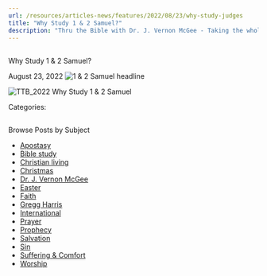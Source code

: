 ```yaml
---
url: /resources/articles-news/features/2022/08/23/why-study-judges
title: "Why Study 1 & 2 Samuel?"
description: "Thru the Bible with Dr. J. Vernon McGee - Taking the whole Word to the whole world"
---
```







## 
 Why Study 1 & 2 Samuel?


August 23, 2022
![](https://ttb.org/images/default-source/why-study/1-2-samuel-headline69e77cdd-cf07-4b0b-9b77-7aca11eb93d7.jpg?sfvrsn=264c1816_1 "1 & 2 Samuel headline")




![TTB_2022 Why Study 1 & 2 Samuel](/images/default-source/why-study/ttb_2022-why-study-1-2-samuel.jpg?sfvrsn=4f4b1816_1)

Categories: 









## 
 Browse Posts by Subject


* [Apostasy](/resources/articles-news/-in-tags/tags/Apostasy)
* [Bible study](/resources/articles-news/-in-tags/tags/Bible-study)
* [Christian living](/resources/articles-news/-in-tags/tags/Christian-living)
* [Christmas](/resources/articles-news/-in-tags/tags/Christmas)
* [Dr. J. Vernon McGee](/resources/articles-news/-in-tags/tags/Dr-J-Vernon-McGee)
* [Easter](/resources/articles-news/-in-tags/tags/easter)
* [Faith](/resources/articles-news/-in-tags/tags/Faith)
* [Gregg Harris](/resources/articles-news/-in-tags/tags/Gregg-Harris)
* [International](/resources/articles-news/-in-tags/tags/International)
* [Prayer](/resources/articles-news/-in-tags/tags/prayer)
* [Prophecy](/resources/articles-news/-in-tags/tags/Prophecy)
* [Salvation](/resources/articles-news/-in-tags/tags/Salvation)
* [Sin](/resources/articles-news/-in-tags/tags/sin)
* [Suffering & Comfort](/resources/articles-news/-in-tags/tags/Suffering-Comfort)
* [Worship](/resources/articles-news/-in-tags/tags/worship)






